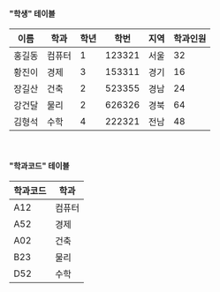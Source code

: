 #### "학생" 테이블

|이름|학과|학년|학번|지역|학과인원|
|---|---|---|---|---|---|
|홍길동|컴퓨터|1|123321|서울|32|
|황진이|경제|3|153311|경기|16|
|장길산|건축|2|523355|경남|24|
|강건달|물리|2|626326|경북|64|
|김형석|수학|4|222321|전남|48|

</br>


#### "학과코드" 테이블

|학과코드|학과|
|---|---|
|A12|컴퓨터|
|A52|경제|
|A02|건축|
|B23|물리|
|D52|수학|

